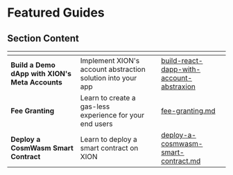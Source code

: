 # Featured Guides

## Section Content

<table data-view="cards"><thead><tr><th></th><th></th><th></th><th data-hidden data-card-target data-type="content-ref"></th></tr></thead><tbody><tr><td><strong>Build a Demo dApp with XION's Meta Accounts</strong></td><td>Implement XION's account abstraction solution into your app</td><td></td><td><a href="build-react-dapp-with-account-abstraxion/">build-react-dapp-with-account-abstraxion</a></td></tr><tr><td><strong>Fee Granting</strong></td><td>Learn to create a gas-less experience for your end users</td><td></td><td><a href="fee-granting.md">fee-granting.md</a></td></tr><tr><td><strong>Deploy a CosmWasm Smart Contract</strong></td><td>Learn to deploy a smart contract on XION</td><td></td><td><a href="../get-started-guide/deploy-a-cosmwasm-smart-contract.md">deploy-a-cosmwasm-smart-contract.md</a></td></tr></tbody></table>
